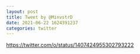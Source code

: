 ```yaml
--- 
layout: post 
title: Tweet by @MinvstrD 
date: 2021-06-22 1624391237 
categories: twitter 
--- 
```

https://twitter.com/o/status/1407424955302793222